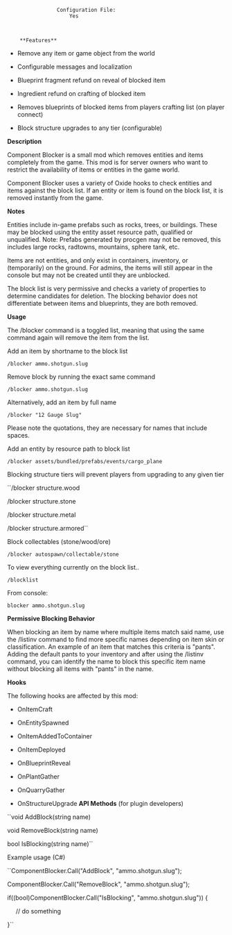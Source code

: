 

		
				
	
		
		
			
				
			
				
			
				
					Configuration File:
						Yes
					
	
			
		**Features** 


* Remove any item or game object from the world

* Configurable messages and localization

* Blueprint fragment refund on reveal of blocked item

* Ingredient refund on crafting of blocked item

* Removes blueprints of blocked items from players crafting list (on player connect)

* Block structure upgrades to any tier (configurable)


**Description** 


Component Blocker is a small mod which removes entities and items completely from the game.  This mod is for server owners who want to restrict the availability of items or entities in the game world.


Component Blocker uses a variety of Oxide hooks to check entities and items against the block list.  If an entity or item is found on the block list, it is removed instantly from the game.

**Notes** 


Entities include in-game prefabs such as rocks, trees, or buildings.   These may be blocked using the entity asset resource path, qualified or unqualified.  Note: Prefabs generated by procgen may not be removed, this includes large rocks, radtowns, mountains, sphere tank, etc.


Items are not entities, and only exist in containers, inventory, or (temporarily) on the ground.  For admins, the items will still appear in the console but may not be created until they are unblocked.


The block list is very permissive and checks a variety of properties to determine candidates for deletion.  The blocking behavior does not differentiate between items and blueprints, they are both removed.

**Usage** 


The /blocker command is a toggled list, meaning that using the same command again will remove the item from the list.


Add an item by shortname to the block list

	
	
``/blocker ammo.shotgun.slug``

Remove block by running the exact same command

	
	
``/blocker ammo.shotgun.slug``

Alternatively, add an item by full name

	
	
``/blocker "12 Gauge Slug"``

Please note the quotations, they are necessary for names that include spaces.


Add an entity by resource path to block list

	
	
``/blocker assets/bundled/prefabs/events/cargo_plane``

Blocking structure tiers will prevent players from upgrading to any given tier

	
	
``/blocker structure.wood

/blocker structure.stone

/blocker structure.metal

/blocker structure.armored``

Block collectables (stone/wood/ore)

	
	
``/blocker autospawn/collectable/stone``

To view everything currently on the block list..

	
	
``/blocklist``

From console:

	
	
``blocker ammo.shotgun.slug``


**Permissive Blocking Behavior** 


When blocking an item by name where multiple items match said name, use the /listinv command to find more specific names depending on item skin or classification.  An example of an item that matches this criteria is "pants".  Adding the default pants to your inventory and after using the /listinv command, you can identify the name to block this specific item name without blocking all items with "pants" in the name.

**Hooks** 


The following hooks are affected by this mod:

* OnItemCraft

* OnEntitySpawned

* OnItemAddedToContainer

* OnItemDeployed

* OnBlueprintReveal

* OnPlantGather

* OnQuarryGather

* OnStructureUpgrade
**API Methods**  (for plugin developers)

	
	
``void AddBlock(string name)

void RemoveBlock(string name)

bool IsBlocking(string name)``


Example usage (C#)

	
	
``ComponentBlocker.Call("AddBlock", "ammo.shotgun.slug");

ComponentBlocker.Call("RemoveBlock", "ammo.shotgun.slug");

if((bool)ComponentBlocker.Call("IsBlocking", "ammo.shotgun.slug")) {

     // do something

}``


		
	
	
	